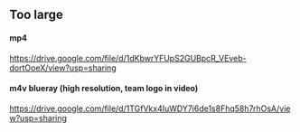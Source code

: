 ## Too large

#### mp4

https://drive.google.com/file/d/1dKbwrYFUpS2GUBpcR_VEveb-dortOoeX/view?usp=sharing

#### m4v blueray (high resolution, team logo in video)

https://drive.google.com/file/d/1TGfVkx4IuWDY7i6de1s8Fhq58h7rhOsA/view?usp=sharing
